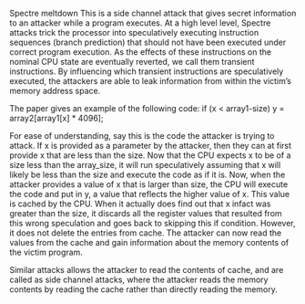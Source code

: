 Spectre meltdown
This is a side channel attack that gives secret information to an attacker while a program executes.  At a high level level, Spectre attacks trick the processor into speculatively
executing instruction sequences (branch prediction) that should not have been executed under correct program execution.  As the effects of these instructions on the nominal CPU state are eventually
reverted, we call them transient instructions. By influencing which transient instructions are speculatively executed, the attackers are able to leak information from within the victim’s memory
address space.


The paper gives an example of the following code:
if (x < array1-size)
	y = array2[array1[x] * 4096];

For ease of understanding, say this is the code the attacker is trying to attack. If x is provided as a parameter by the attacker, then they can at first
provide x that are less than the size. Now that the CPU expects x to be of a size less than the array_size, it will run speculatively assuming that x will
likely be less than the size and execute the code as if it is. Now, when the attacker provides a value of x that is larger than size, the CPU will execute
the code and put in y, a value that reflects the higher value of x. This value is cached by the CPU.  When it actually does find out that x infact was
greater than the size, it discards all the register values that resulted from this wrong speculation and goes back to skipping this if condition. However,
it does not delete the entries from cache. The attacker can now read the values from the cache and gain information about the memory contents of the victim program.

Similar attacks allows the attacker to read the contents of cache, and are
called as side channel attacks, where the attacker reads the memory contents
by reading the cache rather than directly reading the memory.
